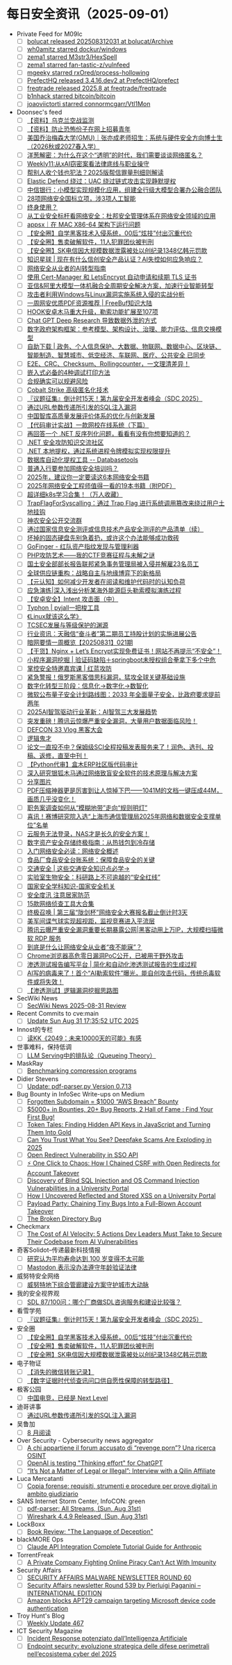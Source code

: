 # 每日安全资讯（2025-09-01）

- Private Feed for M09Ic
  - [ ] [bolucat released 202508312031 at bolucat/Archive](https://github.com//bolucat/Archive/releases/tag/202508312031)
  - [ ] [wh0amitz starred dockur/windows](/dockur/windows)
  - [ ] [zema1 starred M3str3/HexSpell](/M3str3/HexSpell)
  - [ ] [zema1 starred fan-tastic-z/vulnfeed](/fan-tastic-z/vulnfeed)
  - [ ] [mgeeky starred rxOred/process-hollowing](/rxOred/process-hollowing)
  - [ ] [PrefectHQ released 3.4.16.dev2 at PrefectHQ/prefect](https://github.com//PrefectHQ/prefect/releases/tag/3.4.16.dev2)
  - [ ] [freqtrade released 2025.8 at freqtrade/freqtrade](https://github.com//freqtrade/freqtrade/releases/tag/2025.8)
  - [ ] [b1nhack starred bitcoin/bitcoin](/bitcoin/bitcoin)
  - [ ] [joaoviictorti starred connormcgarr/Vtl1Mon](/connormcgarr/Vtl1Mon)
- Doonsec's feed
  - [ ] [【资料】乌克兰空战监测](https://mp.weixin.qq.com/s?__biz=MzI2MTE0NTE3Mw==&mid=2651151804&idx=1&sn=e5fc1fc206afad66c6768f87dff2700e)
  - [ ] [【资料】防止恐怖份子在网上招募青年](https://mp.weixin.qq.com/s?__biz=MzI2MTE0NTE3Mw==&mid=2651151804&idx=2&sn=84d2f07713e8e9b184fcd9019b7e195f)
  - [ ] [美国乔治梅森大学(GMU)｜张亦成老师招生：系统与硬件安全方向博士生（2026秋或2027春入学）](https://mp.weixin.qq.com/s?__biz=Mzg5ODUxMzg0Ng==&mid=2247500627&idx=1&sn=63a9425a43910cb9e66a7b06bb5340f9)
  - [ ] [洋葱解密：为什么在这个“透明”的时代，我们需要谈谈网络匿名？](https://mp.weixin.qq.com/s?__biz=MzI5MjY4MTMyMQ==&mid=2247492380&idx=1&sn=66604edc9ac806bcafee49f1f462da18)
  - [ ] [Weekly11:从xAI窃密案看法律底线与职业操守](https://mp.weixin.qq.com/s?__biz=MzI5MjY4MTMyMQ==&mid=2247492380&idx=2&sn=e2a742e77ea512ad836ab33b23c393e1)
  - [ ] [帮别人收个钱也犯法？2025版帮信罪量刑细则解读](https://mp.weixin.qq.com/s?__biz=MzU2MjU2MzI3MA==&mid=2247484809&idx=1&sn=d3d050e056b63a3cdf8ea0d5e19599e5)
  - [ ] [Elastic Defend 绕过：UAC 绕过链式攻击实现静默提权](https://mp.weixin.qq.com/s?__biz=MzAxODM5ODQzNQ==&mid=2247490164&idx=1&sn=f5d3cd1b9b5329aa5786dd242c4a03d7)
  - [ ] [中信银行：小模型实现规模化应用，组建全行级大模型合署办公融合团队](https://mp.weixin.qq.com/s?__biz=MzIxMDIwODM2MA==&mid=2653932618&idx=1&sn=5643d78f6d8dfa5917a1d4af4f6c64e4)
  - [ ] [28项网络安全国标立项，涉3项人工智能](https://mp.weixin.qq.com/s?__biz=MzIxMDIwODM2MA==&mid=2653932618&idx=2&sn=389e574de3f4d72f29013813d38d03b3)
  - [ ] [终身使用？](https://mp.weixin.qq.com/s?__biz=MzkzNDI5NjEzMQ==&mid=2247485435&idx=1&sn=ebf588e29bf696398a76e44ceda52919)
  - [ ] [从工业安全标杆看网络安全：杜邦安全管理体系在网络安全领域的应用](https://mp.weixin.qq.com/s?__biz=MzkzMDY2MDA2Ng==&mid=2247486146&idx=1&sn=f1186a15469df5f7f7e41c353c75edaa)
  - [ ] [appsx｜在 MAC X86-64 架构下运行问题](https://mp.weixin.qq.com/s?__biz=Mzk3NTc2NDk2MQ==&mid=2247483927&idx=1&sn=577389fbdf188cfe6b0d58e8d1822fd7)
  - [ ] [【安全圈】自学黑客技术入侵系统，00后“炫技”付出沉重代价](https://mp.weixin.qq.com/s?__biz=MzIzMzE4NDU1OQ==&mid=2652071465&idx=1&sn=fbad75a46daca04d865fb1c129c5e28f)
  - [ ] [【安全圈】售卖破解软件，11人犯罪团伙被判刑](https://mp.weixin.qq.com/s?__biz=MzIzMzE4NDU1OQ==&mid=2652071465&idx=2&sn=6b1b27667b5541d5782e26950cc84cb5)
  - [ ] [【安全圈】SK电信因大规模数据泄露被处以创纪录1348亿韩元罚款](https://mp.weixin.qq.com/s?__biz=MzIzMzE4NDU1OQ==&mid=2652071465&idx=3&sn=5dff9cf262bcb8b2da1bea8babc08375)
  - [ ] [知识星球 | 现在有什么信创安全产品认证？AI失控如何应急响应？](https://mp.weixin.qq.com/s?__biz=MzU5ODgzNTExOQ==&mid=2247643102&idx=1&sn=2f9923311b21b282add59f0c9c1f51be)
  - [ ] [网络安全从业者的AI转型指南](https://mp.weixin.qq.com/s?__biz=Mzk5MDgzMDExMg==&mid=2247484450&idx=1&sn=710daf833c86698d7e81cb85beca3d56)
  - [ ] [使用 Cert-Manager 和 LetsEncrypt 自动申请和续期 TLS 证书](https://mp.weixin.qq.com/s?__biz=MzU2MjU2MzI3MA==&mid=2247484807&idx=1&sn=0404c6e273982d597335c88c75a3cde4)
  - [ ] [亚信&阿里大模型一体机融合全周期安全解决方案，加速行业智能转型](https://mp.weixin.qq.com/s?__biz=MjM5NjY2MTIzMw==&mid=2650624863&idx=1&sn=7f7e80094a5a31b2b8ae09ae336f5f50)
  - [ ] [攻击者利用Windows与Linux漏洞实施系统入侵的实战分析](https://mp.weixin.qq.com/s?__biz=MjM5NjA0NjgyMA==&mid=2651326943&idx=1&sn=d77b1b37efbeec4c416fd580e827a20c)
  - [ ] [一周网安优质PDF资源推荐 | FreeBuf知识大陆](https://mp.weixin.qq.com/s?__biz=MjM5NjA0NjgyMA==&mid=2651326943&idx=2&sn=338e3ddde423ef66f84fb32d4e3054e1)
  - [ ] [HOOK安卓木马重大升级，勒索功能扩展至107项](https://mp.weixin.qq.com/s?__biz=MjM5NjA0NjgyMA==&mid=2651326943&idx=3&sn=f3030c6fac40c8bf3db264d1902f942c)
  - [ ] [Chat GPT Deep Research 导致数据外泄的方式](https://mp.weixin.qq.com/s?__biz=MzkzODU3MzA5OQ==&mid=2247485100&idx=1&sn=11a7b4be8ae653d5e412ede9ea810480)
  - [ ] [数字政府架构框架：参考模型、架构设计、治理、能力评估、信息交换模型](https://mp.weixin.qq.com/s?__biz=MjM5OTk4MDE2MA==&mid=2655290483&idx=1&sn=829f85964cf227869c69486eb3a19eca)
  - [ ] [自助下载 | 政务、个人信息保护、大数据、物联网、数据中心、区块链、智能制造、智慧城市、低空经济、车联网、医疗、公共安全 已同步](https://mp.weixin.qq.com/s?__biz=MjM5OTk4MDE2MA==&mid=2655290483&idx=2&sn=6bfd5b7472e8389497d9f0e4c549efd1)
  - [ ] [E2E、CRC、Checksum、Rollingcounter，一文理清差异！](https://mp.weixin.qq.com/s?__biz=MzIzOTc2OTAxMg==&mid=2247559097&idx=1&sn=d7dd87e879927f4dcb8f201a48a3de81)
  - [ ] [嵌入式必备的4种调试打印方法](https://mp.weixin.qq.com/s?__biz=MzIzOTc2OTAxMg==&mid=2247559097&idx=2&sn=74a17a8b94dc5f06428c1c4051d8514c)
  - [ ] [合规确实可以规避风险](https://mp.weixin.qq.com/s?__biz=MzUyMTUwMzI3Ng==&mid=2247485682&idx=1&sn=2932dc8605bc1129d2a6337fb860cdb3)
  - [ ] [Cobalt Strike 高级匿名化技术](https://mp.weixin.qq.com/s?__biz=MzkzMTk0NTQ5Nw==&mid=2247483776&idx=1&sn=3e268fef2af7e080e9bfa3395d5b25c6)
  - [ ] [『议题征集』倒计时15天！第九届安全开发者峰会（SDC 2025）](https://mp.weixin.qq.com/s?__biz=MjM5NTc2MDYxMw==&mid=2458599164&idx=1&sn=9162619590f3ea341f67c2c66e80c5ce)
  - [ ] [通过URL参数传递所引发的SQL注入漏洞](https://mp.weixin.qq.com/s?__biz=MzIzMTIzNTM0MA==&mid=2247498127&idx=1&sn=a964b55dfb2c2d356a30f12759202075)
  - [ ] [中国智库高质量发展评价体系的优化与创新发展](https://mp.weixin.qq.com/s?__biz=MzI1OTExNDY1NQ==&mid=2651621705&idx=1&sn=f531caf7308d55fb81b63a9595c56198)
  - [ ] [【代码审计实战】一款网校在线系统（下篇）](https://mp.weixin.qq.com/s?__biz=MzAwNTc5MTMyNg==&mid=2247500533&idx=1&sn=c7764ce5ebef7f832eff0880778be79f)
  - [ ] [再回答一个 .NET 反序列化问题，看看有没有你想要知道的？](https://mp.weixin.qq.com/s?__biz=MzUyOTc3NTQ5MA==&mid=2247500453&idx=1&sn=ddbea7e7de5270aa24d398bbe5b1d2a0)
  - [ ] [.NET 安全攻防知识交流社区](https://mp.weixin.qq.com/s?__biz=MzUyOTc3NTQ5MA==&mid=2247500453&idx=2&sn=81339fbe4af9ec0add38634c5e7cdfcb)
  - [ ] [.NET 本地提权，通过系统进程令牌模拟实现权限提升](https://mp.weixin.qq.com/s?__biz=MzUyOTc3NTQ5MA==&mid=2247500453&idx=3&sn=7372f9674d2d3850487e9da33a5209ad)
  - [ ] [数据库自动化提权工具 -- Databasetools](https://mp.weixin.qq.com/s?__biz=Mzk0MjY1ODE5Mg==&mid=2247486890&idx=1&sn=53b57be8ff92dc9b6d9acde31e67c99c)
  - [ ] [普通入行要参加网络安全培训吗？](https://mp.weixin.qq.com/s?__biz=MzU5NzQ3NzIwMA==&mid=2247487000&idx=1&sn=2e9f273897320edcd7bc5baaed53be82)
  - [ ] [2025年，建议你一定要读这6本网络安全书籍](https://mp.weixin.qq.com/s?__biz=Mzk0MzcyNjMyNg==&mid=2247485493&idx=1&sn=7e318a09155718aa6c73f32e424b9e70)
  - [ ] [2025年网络安全工程师值得一看的19本书籍（附PDF）](https://mp.weixin.qq.com/s?__biz=MzkxMzMyNzMyMA==&mid=2247574724&idx=1&sn=479a6620c5cf048afe70a6a35ef425e1)
  - [ ] [超详细k8s学习合集！（万人收藏）](https://mp.weixin.qq.com/s?__biz=MzkxMzMyNzMyMA==&mid=2247574724&idx=2&sn=1439e3eb8622bc2f90b11524ff54577a)
  - [ ] [TrapFlagForSyscalling：通过 Trap Flag 进行系统调用篡改来绕过用户土地挂钩](https://mp.weixin.qq.com/s?__biz=Mzg2NTk4MTE1MQ==&mid=2247487839&idx=1&sn=b09569d6d7447635e8e49efde1082684)
  - [ ] [神农安全公开交流群](https://mp.weixin.qq.com/s?__biz=Mzk0Mzc1MTI2Nw==&mid=2247496277&idx=1&sn=0cfa424824b119d8fa308a3e8e0cb2b4)
  - [ ] [通过国家信息安全测评或信息技术产品安全测评的产品清单（续）](https://mp.weixin.qq.com/s?__biz=MzU3MDEwMjk2MQ==&mid=2247485210&idx=1&sn=c5559753746bf13282a7080a19d36468)
  - [ ] [坏掉的固态硬盘先别急着扔，或许这个办法能够成功救砖](https://mp.weixin.qq.com/s?__biz=MjM5Nzk3MjMzMA==&mid=2650570302&idx=1&sn=4a6e0ec08ad8aa718a1c8e32e71e15d9)
  - [ ] [GoFinger - 红队资产指纹发现与管理利器](https://mp.weixin.qq.com/s?__biz=Mzg5NzUyNTI1Nw==&mid=2247497844&idx=1&sn=556b4878a5e6feabec178b78d880f0c0)
  - [ ] [PHP攻防艺术——我的CTF竞赛征程与未解之谜](https://mp.weixin.qq.com/s?__biz=MzkzNDIzNDUxOQ==&mid=2247502449&idx=1&sn=5ec7b2f7c9bd1d0ff5a27df3dd97762e)
  - [ ] [国土安全部部长报告联邦紧急事务管理局被入侵并解雇23名员工](https://mp.weixin.qq.com/s?__biz=MzkzNDIzNDUxOQ==&mid=2247502374&idx=1&sn=6ef1b6d6eea31a76b2b3fbae5b4cc67b)
  - [ ] [全球供应链重构：战略自主与地缘博弈下的新格局](https://mp.weixin.qq.com/s?__biz=MzkzNDIzNDUxOQ==&mid=2247502374&idx=2&sn=6362e229fff9950384f37aefe51472aa)
  - [ ] [【元认知】如何减少开发者在阅读和维护代码时的认知负荷](https://mp.weixin.qq.com/s?__biz=MzkzNDIzNDUxOQ==&mid=2247502374&idx=3&sn=17aa3105d502d13632655fcff11ef31b)
  - [ ] [应急演练|深入浅出分析某海外能源巨头勒索模拟演练过程](https://mp.weixin.qq.com/s?__biz=MzkxNjQyODY5MA==&mid=2247487279&idx=1&sn=e8b02ac21e029804ece6ffd24692d2e2)
  - [ ] [【安卓安全】Intent 攻击面（中）](https://mp.weixin.qq.com/s?__biz=MzU5OTU3NDEzOQ==&mid=2247493165&idx=1&sn=530c8ed61638bb2582aa6fb8117df607)
  - [ ] [Typhon | pyjall一把梭工具](https://mp.weixin.qq.com/s?__biz=MzkzNjczNzEyMw==&mid=2247484665&idx=1&sn=d0b1404ab5a93ea106daa30f9f0be67d)
  - [ ] [《Linux就该这么学》](https://mp.weixin.qq.com/s?__biz=MzkxNzY5MTg1Ng==&mid=2247491547&idx=1&sn=8ee9fd08db831da4ae64df79ce3a8696)
  - [ ] [TCSEC发展与等级保护的渊源](https://mp.weixin.qq.com/s?__biz=MzA5MzU5MzQzMA==&mid=2652117959&idx=1&sn=617f2518d3dd846af9001ee92526e2cf)
  - [ ] [行业资讯：天融信“奋斗者”第二期员工持股计划的实施进展公告](https://mp.weixin.qq.com/s?__biz=MzUzNjkxODE5MA==&mid=2247493478&idx=1&sn=506fb9b7cf8d2ce50d96b3c55260c82d)
  - [ ] [暗网要情一周概览【20250831】021期](https://mp.weixin.qq.com/s?__biz=MzkyMjQ5ODk5OA==&mid=2247513479&idx=2&sn=3c6a732499f059529af745617093b428)
  - [ ] [【干货】Nginx + Let’s Encrypt实现免费证书！网站不再提示“不安全”！](https://mp.weixin.qq.com/s?__biz=MzU2MjU2MzI3MA==&mid=2247484805&idx=1&sn=6cd9f1cd1ce22842014aa7de9f858a2f)
  - [ ] [小程序漏洞挖掘 | 验证码缺陷＋springboot未授权组合拳拿下多个中危](https://mp.weixin.qq.com/s?__biz=MzUyODkwNDIyMg==&mid=2247551589&idx=1&sn=b78cdfc0a448fcd11f9651168455861a)
  - [ ] [掌控安全特邀嘉宾课 | 红蓝攻防](https://mp.weixin.qq.com/s?__biz=MzUyODkwNDIyMg==&mid=2247551589&idx=2&sn=f0d8dff1b72e71559976206c597b1578)
  - [ ] [紧急警报！俄罗斯黑客借思科漏洞，猛攻全球关键基础设施](https://mp.weixin.qq.com/s?__biz=Mzg3OTYxODQxNg==&mid=2247486651&idx=1&sn=308e6b0a148f7a61583a9964ccf8842b)
  - [ ] [数字化转型三阶段：信息化→数字化→数智化](https://mp.weixin.qq.com/s?__biz=Mzg4MDU0NTQ4Mw==&mid=2247533219&idx=1&sn=d3ef07630750c34e0e891c13072e4c43)
  - [ ] [微软公布量子安全计划路线图：2033 年全面量子安全，比政府要求提前两年](https://mp.weixin.qq.com/s?__biz=Mzg4MDU0NTQ4Mw==&mid=2247533219&idx=2&sn=514ccc3bc35de2aa88fc5f513bf50f3f)
  - [ ] [2025AI智驾驱动行业革新：AI智驾三大发展趋势](https://mp.weixin.qq.com/s?__biz=MzkyOTMwMDQ5MQ==&mid=2247520441&idx=1&sn=159f929ede07df7046b97032272e3290)
  - [ ] [突发重磅！腾讯云惊爆严重安全漏洞，大量用户数据面临风险！](https://mp.weixin.qq.com/s?__biz=MzU4NDY3MTk2NQ==&mid=2247491889&idx=1&sn=87c83e1a8f5b1ec5aa8d4a1fbdad4bb8)
  - [ ] [DEFCON  33 Vlog 黑客大会](https://mp.weixin.qq.com/s?__biz=MzU4NDY3MTk2NQ==&mid=2247491881&idx=1&sn=1f06b9346a95fabeb1d8294302db340e)
  - [ ] [逻辑鬼才](https://mp.weixin.qq.com/s?__biz=MzAwMjQ2NTQ4Mg==&mid=2247500229&idx=1&sn=4156a5ab3be209af384e588c1d658f35)
  - [ ] [论文一直投不中？保姆级SCI全程投稿发表服务来了！润色、选刊、投稿、返修，直至中刊！](https://mp.weixin.qq.com/s?__biz=MzAwMjQ2NTQ4Mg==&mid=2247500229&idx=2&sn=1b120dc91b683929976ecb84e202692a)
  - [ ] [【Python代审】盒木ERP社区版代码审计](https://mp.weixin.qq.com/s?__biz=MzU0MTc2NTExNg==&mid=2247492834&idx=1&sn=f60eb76087ace7a4bb265acf1910d5f9)
  - [ ] [深入研究银狐木马通过网络致盲安全软件的技术原理与解决方案](https://mp.weixin.qq.com/s?__biz=MzkyOTc0NDY2Nw==&mid=2247485364&idx=1&sn=8fd1ae4f1ee3e50572383bce2a7b4fff)
  - [ ] [分享图片](https://mp.weixin.qq.com/s?__biz=MzI3Njc1MjcxMg==&mid=2247496219&idx=1&sn=e713081caa216095575bea56e07f9afb)
  - [ ] [PDF压缩神器更是厉害到让人惊掉下巴——1041M的文档一键压成44M，画质几乎没变化！](https://mp.weixin.qq.com/s?__biz=Mzk0MzI2NzQ5MA==&mid=2247488271&idx=1&sn=409084124aa7262ec71fc199d6368385)
  - [ ] [职务案调查如何从“模糊地带”走向“规则明灯”](https://mp.weixin.qq.com/s?__biz=MzIxOTM2MDYwNg==&mid=2247517801&idx=1&sn=3e2402221afa3ae473887d3ea087759f)
  - [ ] [喜讯！赛博研究院入选“上海市通信管理局2025年网络和数据安全支撑单位”名单](https://mp.weixin.qq.com/s?__biz=MzUzODYyMDIzNw==&mid=2247519833&idx=1&sn=d45c56a7615df68361838d359e90f554)
  - [ ] [云服务无法登录，NAS才是长久的安全方案！](https://mp.weixin.qq.com/s?__biz=MzU2MjU2MzI3MA==&mid=2247484803&idx=1&sn=ddb6e85f1f50c485ea93ea58d190d897)
  - [ ] [数字资产安全存储终极指南：从热钱包到冷存储](https://mp.weixin.qq.com/s?__biz=MzU2MjU2MzI3MA==&mid=2247484803&idx=2&sn=a2c6ba1b8f5e8d7acb89abffa05a9e87)
  - [ ] [入门网络安全必读：网络安全概述](https://mp.weixin.qq.com/s?__biz=MzU2MjU2MzI3MA==&mid=2247484803&idx=3&sn=0c3a07c2d22be4e1bf542a709070d12d)
  - [ ] [食品厂食品安全台账系统：保障食品安全的关键](https://mp.weixin.qq.com/s?__biz=MzU2MjU2MzI3MA==&mid=2247484803&idx=4&sn=0d9bdc83bb90b6e4fb5b00783135e44b)
  - [ ] [交通安全 | 这些交通安全知识点必学→](https://mp.weixin.qq.com/s?__biz=MzU2MjU2MzI3MA==&mid=2247484803&idx=5&sn=24b0ee5e3604eeb7f4d90405ba7f4e62)
  - [ ] [实验室生物安全：科研路上不可逾越的“安全红线”](https://mp.weixin.qq.com/s?__biz=MzU2MjU2MzI3MA==&mid=2247484803&idx=6&sn=1a2326d0078ee8a2fddedbd2c3b19821)
  - [ ] [国家安全学科知识-国家安全机关](https://mp.weixin.qq.com/s?__biz=MzU2MjU2MzI3MA==&mid=2247484803&idx=7&sn=270995bdd3f2a2f01e9f086ab4f9f38c)
  - [ ] [安全度汛 注意居家防范](https://mp.weixin.qq.com/s?__biz=MzU2MjU2MzI3MA==&mid=2247484803&idx=8&sn=8afacad0c2fda8f0dbfe6a40cdbe6857)
  - [ ] [15款网络侦查工具大合集](https://mp.weixin.qq.com/s?__biz=MzIxOTM2MDYwNg==&mid=2247517794&idx=1&sn=138be80fcbda087bfce3637ceafe54e9)
  - [ ] [终极召唤 | 第三届“陇剑杯”网络安全大赛报名截止倒计时3天](https://mp.weixin.qq.com/s?__biz=MzkzNzI3NTQ3NA==&mid=2247483978&idx=1&sn=1e705906a389634658beb43d10c6cf46)
  - [ ] [美军间谍气球实现超视距，监视竞赛进入平流层](https://mp.weixin.qq.com/s?__biz=MzkyMjQ5ODk5OA==&mid=2247513475&idx=1&sn=0b1a841e74a14816bae49f5107a97363)
  - [ ] [腾讯云曝严重安全漏洞重要长期暴露公网|黑客动用上万IP，大规模扫描微软 RDP 服务](https://mp.weixin.qq.com/s?__biz=MzAxMjE3ODU3MQ==&mid=2650612070&idx=1&sn=0f5afaa319b7aea60041c3005866dd49)
  - [ ] [到底是什么让网络安全从业者“夜不能寐”？](https://mp.weixin.qq.com/s?__biz=MzAxMjE3ODU3MQ==&mid=2650612070&idx=2&sn=022030020bef6761acdf0fd0e89ade51)
  - [ ] [Chrome浏览器高危零日漏洞PoC公开，已被用于野外攻击](https://mp.weixin.qq.com/s?__biz=MzAxMjE3ODU3MQ==&mid=2650612070&idx=3&sn=8964b945e4080080dd03a5d2c1a4db21)
  - [ ] [渗透测试报告编写平台 | 简化和自动化渗透测试报告的生成过程](https://mp.weixin.qq.com/s?__biz=MzAxMjE3ODU3MQ==&mid=2650612070&idx=4&sn=f532e3ab300e24fb5fc49a929dc966c2)
  - [ ] [AI写的病毒来了！首个“AI勒索软件”曝光，能自创攻击代码，传统杀毒软件或将失效！](https://mp.weixin.qq.com/s?__biz=MzA4NTY4MjAyMQ==&mid=2447901253&idx=1&sn=b67f173d4424fa9617f64d18dca806f3)
  - [ ] [【渗透测试】逻辑漏洞挖掘思路图](https://mp.weixin.qq.com/s?__biz=MzkzODQzNDU5NQ==&mid=2247486533&idx=1&sn=8f9e73d3819c2452634bad8989175680)
- SecWiki News
  - [ ] [SecWiki News 2025-08-31 Review](http://www.sec-wiki.com/?2025-08-31)
- Recent Commits to cve:main
  - [ ] [Update Sun Aug 31 17:35:52 UTC 2025](https://github.com/trickest/cve/commit/0f2602cc4b2cfaf623bc75340cc384779d290795)
- Innost的专栏
  - [ ] [读KK《2049：未来10000天的可能》有感](https://blog.csdn.net/Innost/article/details/151060086)
- 世事难料，保持低调
  - [ ] [LLM Serving中的排队论（Queueing Theory）](https://blog.csdn.net/ariesjzj/article/details/150994691)
- MaskRay
  - [ ] [Benchmarking compression programs](https://maskray.me/blog/2025-08-31-benchmarking-compression-programs)
- Didier Stevens
  - [ ] [Update: pdf-parser.py Version 0.7.13](https://blog.didierstevens.com/2025/08/31/update-pdf-parser-py-version-0-7-13/)
- Bug Bounty in InfoSec Write-ups on Medium
  - [ ] [Forgotten Subdomain = $1000 “AWS Breach” Bounty](https://infosecwriteups.com/finding-needle-in-the-haystack-how-a-forgotten-subdomain-led-to-complete-aws-infrastructure-328571e88496?source=rss----7b722bfd1b8d--bug_bounty)
  - [ ] [$5000+ in Bounties, 20+ Bug Reports, 2 Hall of Fame : Find Your First Bug!](https://infosecwriteups.com/5000-in-bounties-20-bug-reports-2-hall-of-fame-find-your-first-bug-32d564c1b9b4?source=rss----7b722bfd1b8d--bug_bounty)
  - [ ] [Token Tales: Finding Hidden API Keys in JavaScript and Turning Them Into Gold](https://infosecwriteups.com/token-tales-finding-hidden-api-keys-in-javascript-and-turning-them-into-gold-e4e93c51e52b?source=rss----7b722bfd1b8d--bug_bounty)
  - [ ] [Can You Trust What You See? Deepfake Scams Are Exploding in 2025](https://infosecwriteups.com/can-you-trust-what-you-see-deepfake-scams-are-exploding-in-2025-9eb1c7062468?source=rss----7b722bfd1b8d--bug_bounty)
  - [ ] [Open Redirect Vulnerability in SSO API](https://infosecwriteups.com/open-redirect-vulnerability-in-sso-api-ed1ef7db2b04?source=rss----7b722bfd1b8d--bug_bounty)
  - [ ] [⚡ One Click to Chaos: How I Chained CSRF with Open Redirects for Account Takeover](https://infosecwriteups.com/one-click-to-chaos-how-i-chained-csrf-with-open-redirects-for-account-takeover-fd9d5d753402?source=rss----7b722bfd1b8d--bug_bounty)
  - [ ] [Discovery of Blind SQL Injection and OS Command Injection Vulnerabilities in a University Portal](https://infosecwriteups.com/discovery-of-blind-sql-injection-and-os-command-injection-vulnerabilities-in-a-university-portal-064929692019?source=rss----7b722bfd1b8d--bug_bounty)
  - [ ] [How I Uncovered Reflected and Stored XSS on a University Portal](https://infosecwriteups.com/how-i-uncovered-reflected-and-stored-xss-on-a-university-portal-ad6c653c6a81?source=rss----7b722bfd1b8d--bug_bounty)
  - [ ] [Payload Party: Chaining Tiny Bugs Into a Full-Blown Account Takeover](https://infosecwriteups.com/payload-party-chaining-tiny-bugs-into-a-full-blown-account-takeover-f85d646f3666?source=rss----7b722bfd1b8d--bug_bounty)
  - [ ] [The Broken Directory Bug](https://infosecwriteups.com/the-broken-directory-bug-184f37087479?source=rss----7b722bfd1b8d--bug_bounty)
- Checkmarx
  - [ ] [The Cost of AI Velocity: 5 Actions Dev Leaders Must Take to Secure Their Codebase from AI Vulnerabilities](https://checkmarx.com/blog/the-cost-of-ai-velocity-5-actions-dev-leaders-must-take-to-secure-their-codebase-from-ai-vulnerabilities/)
- 奇客Solidot–传递最新科技情报
  - [ ] [研究认为平均寿命达到 100 岁变得不太可能](https://www.solidot.org/story?sid=82188)
  - [ ] [Mastodon 表示没办法遵守年龄验证法律](https://www.solidot.org/story?sid=82187)
- 威努特安全网络
  - [ ] [威努特地下综合管廊建设方案守护城市大动脉](https://mp.weixin.qq.com/s?__biz=MzAwNTgyODU3NQ==&mid=2651135288&idx=1&sn=26b2d6cc950534045870be1fe6b1b884)
- 我的安全视界观
  - [ ] [SDL 87/100问：哪个厂商做SDL咨询服务和建设比较强？](https://mp.weixin.qq.com/s?__biz=MzI3Njk2OTIzOQ==&mid=2247487120&idx=1&sn=d46e69b1ef51b69158d964da5f8d52a7)
- 看雪学苑
  - [ ] [『议题征集』倒计时15天！第九届安全开发者峰会（SDC 2025）](https://mp.weixin.qq.com/s?__biz=MjM5NTc2MDYxMw==&mid=2458599164&idx=1&sn=9162619590f3ea341f67c2c66e80c5ce)
- 安全圈
  - [ ] [【安全圈】自学黑客技术入侵系统，00后“炫技”付出沉重代价](https://mp.weixin.qq.com/s?__biz=MzIzMzE4NDU1OQ==&mid=2652071465&idx=1&sn=fbad75a46daca04d865fb1c129c5e28f)
  - [ ] [【安全圈】售卖破解软件，11人犯罪团伙被判刑](https://mp.weixin.qq.com/s?__biz=MzIzMzE4NDU1OQ==&mid=2652071465&idx=2&sn=6b1b27667b5541d5782e26950cc84cb5)
  - [ ] [【安全圈】SK电信因大规模数据泄露被处以创纪录1348亿韩元罚款](https://mp.weixin.qq.com/s?__biz=MzIzMzE4NDU1OQ==&mid=2652071465&idx=3&sn=5dff9cf262bcb8b2da1bea8babc08375)
- 电子物证
  - [ ] [【消失的微信转账记录】](https://mp.weixin.qq.com/s?__biz=MzAwNDcwMDgzMA==&mid=2651048599&idx=1&sn=9b068ed352db61a2ae77d72c3a7534a9)
  - [ ] [【数字证据时代侦查讯问口供自愿性保障的转型路径】](https://mp.weixin.qq.com/s?__biz=MzAwNDcwMDgzMA==&mid=2651048599&idx=2&sn=bcc8988698a266e9dcca6b8f369099b9)
- 极客公园
  - [ ] [中国电竞，已经是 Next Level](https://mp.weixin.qq.com/s?__biz=MTMwNDMwODQ0MQ==&mid=2653085892&idx=1&sn=cd4033f249cd2f4d2bf5645eb3787e42)
- 迪哥讲事
  - [ ] [通过URL参数传递所引发的SQL注入漏洞](https://mp.weixin.qq.com/s?__biz=MzIzMTIzNTM0MA==&mid=2247498127&idx=1&sn=a964b55dfb2c2d356a30f12759202075)
- 吴鲁加
  - [ ] [8 月阅读](https://mp.weixin.qq.com/s?__biz=Mzg5NDY4ODM1MA==&mid=2247485707&idx=1&sn=0f799f04fc9fcd2968626168173a99b0)
- Over Security - Cybersecurity news aggregator
  - [ ] [A chi appartiene il forum accusato di “revenge porn”? Una ricerca OSINT](https://lorenzoromani.medium.com/a-chi-appartiene-il-forum-accusato-di-revenge-porn-phica-net-una-ricerca-osint-b0ae04fe9563)
  - [ ] [OpenAI is testing "Thinking effort" for ChatGPT](https://www.bleepingcomputer.com/news/artificial-intelligence/openai-is-testing-thinking-effort-for-chatgpt/)
  - [ ] [“It’s Not a Matter of Legal or Illegal”: Interview with a Qilin Affiliate](https://www.suspectfile.com/its-not-a-matter-of-legal-or-illegal-interview-with-a-qilin-affiliate/)
- Luca Mercatanti
  - [ ] [Copia forense: requisiti, strumenti e procedure per prove digitali in ambito giudiziario](https://luca-mercatanti.com/copia-forense-requisiti-strumenti-e-procedure-per-prove-digitali-in-ambito-giudiziario/?utm_source=rss&utm_medium=rss&utm_campaign=copia-forense-requisiti-strumenti-e-procedure-per-prove-digitali-in-ambito-giudiziario)
- SANS Internet Storm Center, InfoCON: green
  - [ ] [pdf-parser: All Streams, (Sun, Aug 31st)](https://isc.sans.edu/diary/rss/32248)
  - [ ] [Wireshark 4.4.9 Released, (Sun, Aug 31st)](https://isc.sans.edu/diary/rss/32246)
- LockBoxx
  - [ ] [Book Review: "The Language of Deception"](http://lockboxx.blogspot.com/2025/08/book-review-language-of-deception.html)
- blackMORE Ops
  - [ ] [Claude API Integration Complete Tutorial Guide for Anthropic](https://www.blackmoreops.com/claude-api-integration-complete-tutorial-guide/)
- TorrentFreak
  - [ ] [A Private Company Fighting Online Piracy Can’t Act With Impunity](https://torrentfreak.com/a-private-company-fighting-online-piracy-cant-act-with-impunity-250831/)
- Security Affairs
  - [ ] [SECURITY AFFAIRS MALWARE NEWSLETTER ROUND 60](https://securityaffairs.com/181760/uncategorized/security-affairs-malware-newsletter-round-60.html)
  - [ ] [Security Affairs newsletter Round 539 by Pierluigi Paganini – INTERNATIONAL EDITION](https://securityaffairs.com/181754/breaking-news/security-affairs-newsletter-round-539-by-pierluigi-paganini-international-edition.html)
  - [ ] [Amazon blocks APT29 campaign targeting Microsoft device code authentication](https://securityaffairs.com/181747/apt/amazon-blocks-apt29-campaign-targeting-microsoft-device-code-authentication.html)
- Troy Hunt's Blog
  - [ ] [Weekly Update 467](https://www.troyhunt.com/weekly-update-467/)
- ICT Security Magazine
  - [ ] [Incident Response potenziato dall’Intelligenza Artificiale](https://www.ictsecuritymagazine.com/notizie/incident-response-intelligenza-artificiale/)
  - [ ] [Endpoint security: evoluzione strategica delle difese perimetrali nell’ecosistema cyber del 2025](https://www.ictsecuritymagazine.com/articoli/endpoint-security/)
